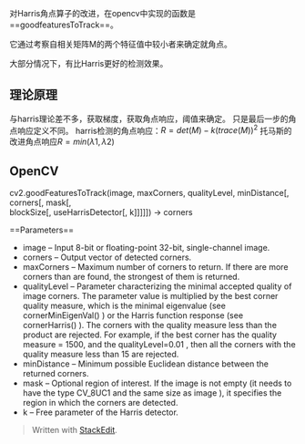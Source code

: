 对Harris角点算子的改进，在opencv中实现的函数是==goodfeaturesToTrack==。

它通过考察自相关矩阵M的两个特征值中较小者来确定就角点。

大部分情况下，有比Harris更好的检测效果。
## 理论原理
与harris理论差不多，获取梯度，获取角点响应，阈值来确定。
只是最后一步的角点响应定义不同。
harris检测的角点响应：$R = det(M)-k(trace(M))^2$
托马斯的改进角点响应$R = min(\lambda1,\lambda2)$
## OpenCV
cv2.goodFeaturesToTrack(image, maxCorners, qualityLevel, minDistance[, corners[, mask[,  
blockSize[, useHarrisDetector[, k]]]]]) $\rightarrow$ corners

==Parameters==
- image – Input 8-bit or floating-point 32-bit, single-channel image.
- corners – Output vector of detected corners.
- maxCorners – Maximum number of corners to return. If there are more corners than are  found, the strongest of them is returned.  
- qualityLevel – Parameter characterizing the minimal accepted quality of image corners. The parameter value is multiplied by the best corner quality measure, which is  the minimal eigenvalue (see cornerMinEigenVal() ) or the Harris function response  (see cornerHarris() ). The corners with the quality measure less than the product  are rejected. For example, if the best corner has the quality measure = 1500, and the  qualityLevel=0.01 , then all the corners with the quality measure less than 15 are rejected.  
- minDistance – Minimum possible Euclidean distance between the returned corners.
- mask – Optional region of interest. If the image is not empty (it needs to have the type  CV_8UC1 and the same size as image ), it specifies the region in which the corners are  detected.
- k – Free parameter of the Harris detector.

> Written with [StackEdit](https://stackedit.io/).
<!--stackedit_data:
eyJoaXN0b3J5IjpbLTQ5NTQxOTIyMF19
-->